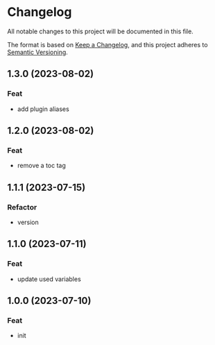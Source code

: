# Changelog

All notable changes to this project will be documented in this file.

The format is based on [Keep a Changelog](https://keepachangelog.com/en/1.0.0/),
and this project adheres to [Semantic Versioning](https://semver.org/spec/v2.0.0.html).

## 1.3.0 (2023-08-02)

### Feat

- add plugin aliases

## 1.2.0 (2023-08-02)

### Feat

- remove a toc tag

## 1.1.1 (2023-07-15)

### Refactor

- version

## 1.1.0 (2023-07-11)

### Feat

- update used variables

## 1.0.0 (2023-07-10)

### Feat

- init
